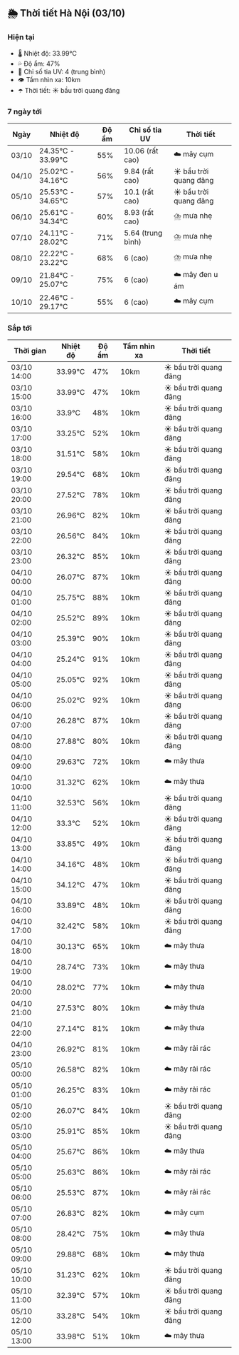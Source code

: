 ## 🌦️ Thời tiết Hà Nội (03/10)

### Hiện tại

- 🌡️ Nhiệt độ: 33.99℃
- 💦 Độ ẩm: 47%
- 🌟 Chỉ số tia UV: 4 (trung bình)
- 👁️ Tầm nhìn xa: 10km
- ☂️ Thời tiết: ☀️ bầu trời quang đãng

### 7 ngày tới

| Ngày | Nhiệt độ | Độ ẩm | Chỉ số tia UV | Thời tiết |
| --- | --- | --- | --- | --- |
| 03/10 | 24.35℃ - 33.99℃ | 55% | 10.06 (rất cao) | ☁️ mây cụm |
| 04/10 | 25.02℃ - 34.16℃ | 56% | 9.84 (rất cao) | ☀️ bầu trời quang đãng |
| 05/10 | 25.53℃ - 34.65℃ | 57% | 10.1 (rất cao) | ☀️ bầu trời quang đãng |
| 06/10 | 25.61℃ - 34.34℃ | 60% | 8.93 (rất cao) | ⛈️ mưa nhẹ |
| 07/10 | 24.11℃ - 28.02℃ | 71% | 5.64 (trung bình) | ⛈️ mưa nhẹ |
| 08/10 | 22.22℃ - 23.22℃ | 68% | 6 (cao) | ⛈️ mưa nhẹ |
| 09/10 | 21.84℃ - 25.07℃ | 75% | 6 (cao) | ☁️ mây đen u ám |
| 10/10 | 22.46℃ - 29.17℃ | 55% | 6 (cao) | ☁️ mây cụm |

### Sắp tới

| Thời gian | Nhiệt độ | Độ ẩm | Tầm nhìn xa | Thời tiết |
| --- | --- | --- | --- | --- |
| 03/10 14:00 | 33.99℃ | 47% | 10km | ☀️ bầu trời quang đãng |
| 03/10 15:00 | 33.99℃ | 47% | 10km | ☀️ bầu trời quang đãng |
| 03/10 16:00 | 33.9℃ | 48% | 10km | ☀️ bầu trời quang đãng |
| 03/10 17:00 | 33.25℃ | 52% | 10km | ☀️ bầu trời quang đãng |
| 03/10 18:00 | 31.51℃ | 58% | 10km | ☀️ bầu trời quang đãng |
| 03/10 19:00 | 29.54℃ | 68% | 10km | ☀️ bầu trời quang đãng |
| 03/10 20:00 | 27.52℃ | 78% | 10km | ☀️ bầu trời quang đãng |
| 03/10 21:00 | 26.96℃ | 82% | 10km | ☀️ bầu trời quang đãng |
| 03/10 22:00 | 26.56℃ | 84% | 10km | ☀️ bầu trời quang đãng |
| 03/10 23:00 | 26.32℃ | 85% | 10km | ☀️ bầu trời quang đãng |
| 04/10 00:00 | 26.07℃ | 87% | 10km | ☀️ bầu trời quang đãng |
| 04/10 01:00 | 25.75℃ | 88% | 10km | ☀️ bầu trời quang đãng |
| 04/10 02:00 | 25.52℃ | 89% | 10km | ☀️ bầu trời quang đãng |
| 04/10 03:00 | 25.39℃ | 90% | 10km | ☀️ bầu trời quang đãng |
| 04/10 04:00 | 25.24℃ | 91% | 10km | ☀️ bầu trời quang đãng |
| 04/10 05:00 | 25.05℃ | 92% | 10km | ☀️ bầu trời quang đãng |
| 04/10 06:00 | 25.02℃ | 92% | 10km | ☀️ bầu trời quang đãng |
| 04/10 07:00 | 26.28℃ | 87% | 10km | ☀️ bầu trời quang đãng |
| 04/10 08:00 | 27.88℃ | 80% | 10km | ☀️ bầu trời quang đãng |
| 04/10 09:00 | 29.63℃ | 72% | 10km | ☁️ mây thưa |
| 04/10 10:00 | 31.32℃ | 62% | 10km | ☁️ mây thưa |
| 04/10 11:00 | 32.53℃ | 56% | 10km | ☀️ bầu trời quang đãng |
| 04/10 12:00 | 33.3℃ | 52% | 10km | ☀️ bầu trời quang đãng |
| 04/10 13:00 | 33.85℃ | 49% | 10km | ☀️ bầu trời quang đãng |
| 04/10 14:00 | 34.16℃ | 48% | 10km | ☀️ bầu trời quang đãng |
| 04/10 15:00 | 34.12℃ | 47% | 10km | ☀️ bầu trời quang đãng |
| 04/10 16:00 | 33.89℃ | 48% | 10km | ☀️ bầu trời quang đãng |
| 04/10 17:00 | 32.42℃ | 58% | 10km | ☀️ bầu trời quang đãng |
| 04/10 18:00 | 30.13℃ | 65% | 10km | ☁️ mây thưa |
| 04/10 19:00 | 28.74℃ | 73% | 10km | ☁️ mây thưa |
| 04/10 20:00 | 28.02℃ | 77% | 10km | ☁️ mây thưa |
| 04/10 21:00 | 27.53℃ | 80% | 10km | ☁️ mây thưa |
| 04/10 22:00 | 27.14℃ | 81% | 10km | ☁️ mây thưa |
| 04/10 23:00 | 26.92℃ | 81% | 10km | ☁️ mây rải rác |
| 05/10 00:00 | 26.58℃ | 82% | 10km | ☁️ mây rải rác |
| 05/10 01:00 | 26.25℃ | 83% | 10km | ☁️ mây rải rác |
| 05/10 02:00 | 26.07℃ | 84% | 10km | ☀️ bầu trời quang đãng |
| 05/10 03:00 | 25.91℃ | 85% | 10km | ☀️ bầu trời quang đãng |
| 05/10 04:00 | 25.67℃ | 86% | 10km | ☁️ mây thưa |
| 05/10 05:00 | 25.63℃ | 86% | 10km | ☁️ mây rải rác |
| 05/10 06:00 | 25.53℃ | 87% | 10km | ☁️ mây rải rác |
| 05/10 07:00 | 26.83℃ | 82% | 10km | ☁️ mây cụm |
| 05/10 08:00 | 28.42℃ | 75% | 10km | ☁️ mây thưa |
| 05/10 09:00 | 29.88℃ | 68% | 10km | ☁️ mây thưa |
| 05/10 10:00 | 31.23℃ | 62% | 10km | ☀️ bầu trời quang đãng |
| 05/10 11:00 | 32.39℃ | 57% | 10km | ☀️ bầu trời quang đãng |
| 05/10 12:00 | 33.28℃ | 54% | 10km | ☀️ bầu trời quang đãng |
| 05/10 13:00 | 33.98℃ | 51% | 10km | ☁️ mây thưa |
